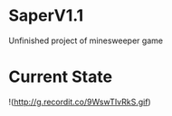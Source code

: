 # SaperV1.1

Unfinished project of minesweeper game

# Current State
!(http://g.recordit.co/9WswTIvRkS.gif)

